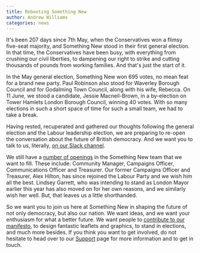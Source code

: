 ```yaml
---
title: Rebooting Something New
author: Andrew Williams
categories: news
---
```


It's been 207 days since 7th May, when the Conservatives won a flimsy five-seat
majority, and Something New stood in their first general election. In that time,
the Conservatives have been busy, with everything from crushing our civil liberties, to dampening our right to strike and cutting thousands of pounds from working families. And that's just the start of it.

In the May general election, Something New won 695 votes, no mean feat for a brand new party. Paul Robinson also stood for Waverley Borough Council and for Godalming Town Council, along with his wife, Rebecca. On 11 June, we stood a candidate, Jessie Macneil-Brown, in a by-election on Tower Hamlets London Borough Council, winning 40 votes. With so many elections in such a short space of time for such a small team, we had to take a break.

Having rested, recuperated and gathered our thoughts following the general election and the Labour leadership election, we are preparing to re-open the conversation about the future of British democracy. And we want you to talk to us, literally, [on our Slack channel](http://slack.somethingnew.org.uk).

We still have a [number of openings](/news/2015/05/11/expanding-the-something-new-team.html) in the Something New team that we want to fill. These include: Community Manager, Campaigns Officer, Communications Officer and Treasurer. Our former Campaigns Officer and Treasurer, Alex Hilton, has since rejoined the Labour Party and we wish him all the best. Lindsey Garrett, who was intending to stand as London Mayor earlier this year has also moved on for her own reasons, and we similarly wish her well. But, that leaves us a little shorthanded.

So we want you to join us here at Something New in shaping the future of not only democracy, but also our nation. We want ideas, and we want your enthusiasm for what a better future. We want people to [contribute to our manifesto](/manifesto/index.html), to design fantastic leaflets and graphics, to stand in elections, and much more besides. If you think you want to get involved, do not hesitate to head over to our [Support](/support.html) page for more information and to get in touch.